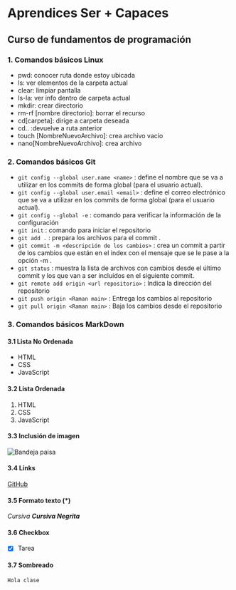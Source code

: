  # Aprendices Ser + Capaces
## Curso de fundamentos de programación

###	1. Comandos básicos Linux
-	pwd: conocer ruta donde estoy ubicada
-	ls: ver elementos de la carpeta actual
-	clear: limpiar pantalla
-	ls-la: ver info dentro de carpeta actual
-	mkdir: crear directorio
-	rm-rf [nombre directorio]: borrar el recurso
-	cd[carpeta]: dirige a carpeta deseada
-	cd.. :devuelve a ruta anterior
-	touch [NombreNuevoArchivo]: crea archivo vacío
-	nano[NombreNuevoArchivo]: crea archivo


###	2. Comandos básicos Git
-   `git config --global user.name <name>` : define el nombre que se va a utilizar en los commits de forma global (para el usuario actual).
-   `git config --global user.email <email>`  : define el correo electrónico que se va a utilizar en los commits de forma global (para el usuario actual).
-   `git config --global -e`  : comando para verificar la información de la configuración
-   `git init`  :  comando para iniciar el repositorio  
-   `git add .`  : prepara los archivos para el commit .
-   `git commit -m <descripción de los cambios>`  : crea un commit a partir de los cambios que están en el index con el mensaje que se le pase a la opción -m .
-   `git status`  : muestra la lista de archivos con cambios desde el último commit y los que van a ser incluídos en el siguiente commit.
-   `git remote add origin <url repositorio>` : Indica la dirección del repositorio
-   `git push origin <Raman main>` : Entrega los cambios al repositorio
-   `git pull origin <Raman main>` : Baja los cambios desde el repositorio

###	3. Comandos básicos MarkDown

####	3.1 Lista No Ordenada

- HTML
- CSS
- JavaScript

####	3.2 Lista Ordenada
1. HTML
2. CSS
3. JavaScript

####	3.3 Inclusión de imagen
![Bandeja paisa](https://imag.bonviveur.com/bandeja-paisa.webp) <br>
####	3.4 Links  
[GitHub](https://github.com/)

####	3.5 Formato texto (*)
*Cursiva* 
***Cursiva Negrita***

####	3.6 Checkbox
- [x] Tarea

####	3.7 Sombreado
```Hola clase```
